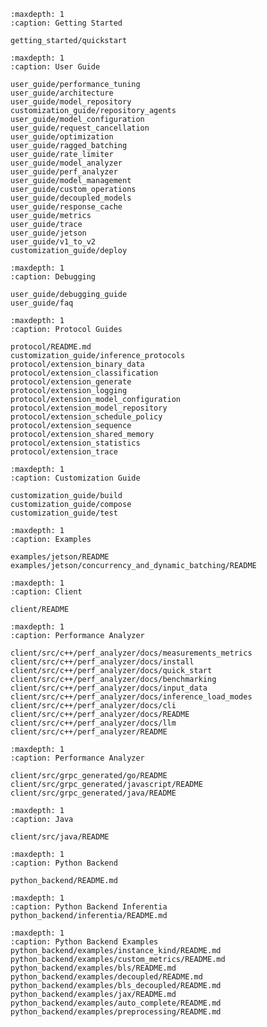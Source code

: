 <!--
# Copyright 2022, NVIDIA CORPORATION & AFFILIATES. All rights reserved.
#
# Redistribution and use in source and binary forms, with or without
# modification, are permitted provided that the following conditions
# are met:
#  * Redistributions of source code must retain the above copyright
#    notice, this list of conditions and the following disclaimer.
#  * Redistributions in binary form must reproduce the above copyright
#    notice, this list of conditions and the following disclaimer in the
#    documentation and/or other materials provided with the distribution.
#  * Neither the name of NVIDIA CORPORATION nor the names of its
#    contributors may be used to endorse or promote products derived
#    from this software without specific prior written permission.
#
# THIS SOFTWARE IS PROVIDED BY THE COPYRIGHT HOLDERS ``AS IS'' AND ANY
# EXPRESS OR IMPLIED WARRANTIES, INCLUDING, BUT NOT LIMITED TO, THE
# IMPLIED WARRANTIES OF MERCHANTABILITY AND FITNESS FOR A PARTICULAR
# PURPOSE ARE DISCLAIMED.  IN NO EVENT SHALL THE COPYRIGHT OWNER OR
# CONTRIBUTORS BE LIABLE FOR ANY DIRECT, INDIRECT, INCIDENTAL, SPECIAL,
# EXEMPLARY, OR CONSEQUENTIAL DAMAGES (INCLUDING, BUT NOT LIMITED TO,
# PROCUREMENT OF SUBSTITUTE GOODS OR SERVICES; LOSS OF USE, DATA, OR
# PROFITS; OR BUSINESS INTERRUPTION) HOWEVER CAUSED AND ON ANY THEORY
# OF LIABILITY, WHETHER IN CONTRACT, STRICT LIABILITY, OR TORT
# (INCLUDING NEGLIGENCE OR OTHERWISE) ARISING IN ANY WAY OUT OF THE USE
# OF THIS SOFTWARE, EVEN IF ADVISED OF THE POSSIBILITY OF SUCH DAMAGE.
-->

```{toctree}
:maxdepth: 1
:caption: Getting Started

getting_started/quickstart
```

```{toctree}
:maxdepth: 1
:caption: User Guide

user_guide/performance_tuning
user_guide/architecture
user_guide/model_repository
customization_guide/repository_agents
user_guide/model_configuration
user_guide/request_cancellation
user_guide/optimization
user_guide/ragged_batching
user_guide/rate_limiter
user_guide/model_analyzer
user_guide/perf_analyzer
user_guide/model_management
user_guide/custom_operations
user_guide/decoupled_models
user_guide/response_cache
user_guide/metrics
user_guide/trace
user_guide/jetson
user_guide/v1_to_v2
customization_guide/deploy
```

```{toctree}
:maxdepth: 1
:caption: Debugging

user_guide/debugging_guide
user_guide/faq
```

```{toctree}
:maxdepth: 1
:caption: Protocol Guides

protocol/README.md
customization_guide/inference_protocols
protocol/extension_binary_data
protocol/extension_classification
protocol/extension_generate
protocol/extension_logging
protocol/extension_model_configuration
protocol/extension_model_repository
protocol/extension_schedule_policy
protocol/extension_sequence
protocol/extension_shared_memory
protocol/extension_statistics
protocol/extension_trace
```

```{toctree}
:maxdepth: 1
:caption: Customization Guide

customization_guide/build
customization_guide/compose
customization_guide/test
```

```{toctree}
:maxdepth: 1
:caption: Examples

examples/jetson/README
examples/jetson/concurrency_and_dynamic_batching/README
```

```{toctree}
:maxdepth: 1
:caption: Client

client/README
```

```{toctree}
:maxdepth: 1
:caption: Performance Analyzer

client/src/c++/perf_analyzer/docs/measurements_metrics
client/src/c++/perf_analyzer/docs/install
client/src/c++/perf_analyzer/docs/quick_start
client/src/c++/perf_analyzer/docs/benchmarking
client/src/c++/perf_analyzer/docs/input_data
client/src/c++/perf_analyzer/docs/inference_load_modes
client/src/c++/perf_analyzer/docs/cli
client/src/c++/perf_analyzer/docs/README
client/src/c++/perf_analyzer/docs/llm
client/src/c++/perf_analyzer/README
```

```{toctree}
:maxdepth: 1
:caption: Performance Analyzer

client/src/grpc_generated/go/README
client/src/grpc_generated/javascript/README
client/src/grpc_generated/java/README
```

```{toctree}
:maxdepth: 1
:caption: Java

client/src/java/README
```

```{toctree}
:maxdepth: 1
:caption: Python Backend

python_backend/README.md
```

```{toctree}
:maxdepth: 1
:caption: Python Backend Inferentia
python_backend/inferentia/README.md
```

```{toctree}
:maxdepth: 1
:caption: Python Backend Examples
python_backend/examples/instance_kind/README.md
python_backend/examples/custom_metrics/README.md
python_backend/examples/bls/README.md
python_backend/examples/decoupled/README.md
python_backend/examples/bls_decoupled/README.md
python_backend/examples/jax/README.md
python_backend/examples/auto_complete/README.md
python_backend/examples/preprocessing/README.md
```